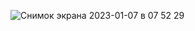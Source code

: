 ![Снимок экрана 2023-01-07 в 07 52 29](https://user-images.githubusercontent.com/81627173/211140394-5284597e-6ad1-42a5-9577-b8106d19ad06.png)
